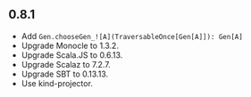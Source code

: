 ## 0.8.1

* Add `Gen.chooseGen_![A](TraversableOnce[Gen[A]]): Gen[A]`
* Upgrade Monocle to 1.3.2.
* Upgrade Scala.JS to 0.6.13.
* Upgrade Scalaz to 7.2.7.
* Upgrade SBT to 0.13.13.
* Use kind-projector.

